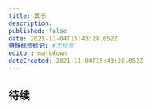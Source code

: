 ```yaml
---
title: 其乐
description: 
published: false
date: 2021-11-04T15:43:28.052Z
特殊标签标记: #无标签
editor: markdown
dateCreated: 2021-11-04T15:43:28.052Z
---
```


## 待续
